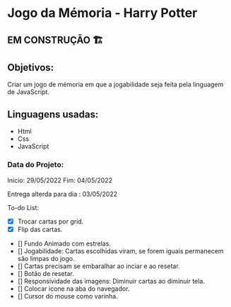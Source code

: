 # Jogo da Mémoria - Harry Potter

## EM CONSTRUÇÃO 🏗️

## Objetivos:

Criar um jogo de mémoria em que a jogabilidade seja feita pela linguagem de JavaScript.

## Linguagens usadas:

* Html
* Css
* JavaScript

### Data do Projeto:

Inicio: 29/05/2022 
Fim: 04/05/2022

Entrega alterda para dia : 03/05/2022

To-do List:

- [x] Trocar cartas por grid.
- [x] Flip das cartas.
- [] Fundo Animado com estrelas.
- [] Jogabilidade: Cartas escolhidas viram, se forem iguais permanecem são limpas do jogo.
- [] Cartas precisam se embaralhar ao inciar e ao resetar.
- [] Botão de resetar.
- [] Responsividade das imagens: Diminuir cartas ao diminuir tela.
- [] Colocar icone na aba do navegador.
- [] Cursor do mouse como varinha.